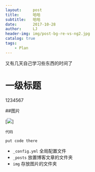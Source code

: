 ```yaml
---
layout:     post
title:      哈哈
subtitle:   哈哈
date:       2017-10-28
author:     LJ
header-img: img/post-bg-re-vs-ng2.jpg
catalog: true
tags:
    - Plan
---
```

又有几天自己学习些东西的时间了

# 一级标题
1234567

##图片

[![](http://upload-images.jianshu.io/upload_images/2178672-d58bb45f9faedb70.jpg)]


 `代码`

```
put code there
```

- `_config.yml` 全局配置文件
- `_posts`	放置博客文章的文件夹
- `img`	存放图片的文件夹
